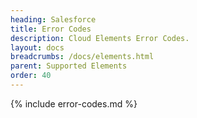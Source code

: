 ```yaml
---
heading: Salesforce
title: Error Codes
description: Cloud Elements Error Codes.
layout: docs
breadcrumbs: /docs/elements.html
parent: Supported Elements
order: 40
---
```


{% include error-codes.md %}
